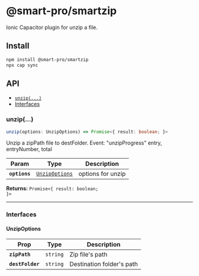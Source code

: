 # @smart-pro/smartzip

Ionic Capacitor plugin for unzip a file.

## Install

```bash
npm install @smart-pro/smartzip
npx cap sync
```

## API

<docgen-index>

- [`unzip(...)`](#unzip)
- [Interfaces](#interfaces)

</docgen-index>

<docgen-api>
<!--Update the source file JSDoc comments and rerun docgen to update the docs below-->

### unzip(...)

```typescript
unzip(options: UnzipOptions) => Promise<{ result: boolean; }>
```

Unzip a zipPath file to destFolder.
Event: "unzipProgress"
entry, entryNumber, total

| Param         | Type                                                  | Description       |
| ------------- | ----------------------------------------------------- | ----------------- |
| **`options`** | <code><a href="#unzipoptions">UnzipOptions</a></code> | options for unzip |

**Returns:** <code>Promise&lt;{ result: boolean; }&gt;</code>

---

### Interfaces

#### UnzipOptions

| Prop             | Type                | Description               |
| ---------------- | ------------------- | ------------------------- |
| **`zipPath`**    | <code>string</code> | Zip file's path           |
| **`destFolder`** | <code>string</code> | Destination folder's path |

</docgen-api>
